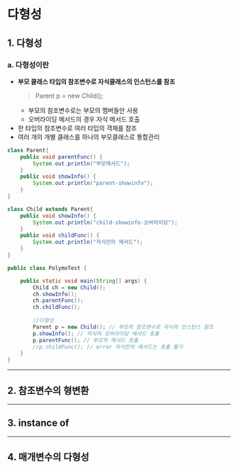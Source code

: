 # 다형성
## 1. 다형성
### a. 다형성이란
- **부모 클래스 타입의 참조변수로 자식클래스의 인스턴스를 참조**
  > Parent p = new Child();   
  - 부모의 참조변수로는 부모의 멤버들만 사용
  - 오버라이딩 메서드의 경우 자식 메서드 호출
- 한 타입의 참조변수로 여러 타입의 객체를 참조
- 여러 개의 개별 클래스를 하나의 부모클래스로 통합관리

```java
class Parent{
	public void parentFunc() {
		System.out.println("부모메서드");
	}
	public void showInfo() {
		System.out.println("parent-showinfo");
	}
}

class Child extends Parent{
	public void showInfo() {
		System.out.println("child-showinfo-오버라이딩");
	}
	public void childFunc() {
		System.out.println("자식만의 메서드");
	}
}

public class PolymoTest {

	public static void main(String[] args) {
		Child ch = new Child();
		ch.showInfo();
		ch.parentFunc();
		ch.childFunc();
		
		//다형성
		Parent p = new Child(); // 부모의 참조변수로 자식의 인스턴스 참조
		p.showInfo(); // 자식의 오버라이딩 메서드 호출
		p.parentFunc(); // 부모의 메서드 호출
		//p.childFunc(); // error 자식만의 메서드는 호출 불가
	}
}
```

***
## 2. 참조변수의 형변환
***
## 3. instance of
***
## 4. 매개변수의 다형성
